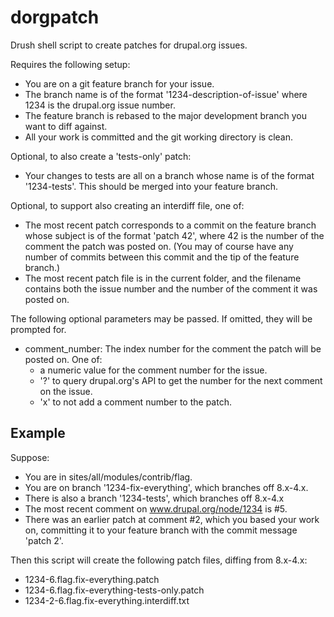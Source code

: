 # dorgpatch
Drush shell script to create patches for drupal.org issues.

Requires the following setup:

 - You are on a git feature branch for your issue.
 - The branch name is of the format '1234-description-of-issue' where 1234
   is the drupal.org issue number.
 - The feature branch is rebased to the major development branch you want to
   diff against.
 - All your work is committed and the git working directory is clean.

Optional, to also create a 'tests-only' patch:
 - Your changes to tests are all on a branch whose name is of the format
   '1234-tests'. This should be merged into your feature branch.

Optional, to support also creating an interdiff file, one of:
 - The most recent patch corresponds to a commit on the feature branch whose
   subject is of the format 'patch 42', where 42 is the number of the comment
   the patch was posted on. (You may of course have any number of commits
   between this commit and the tip of the feature branch.)
 - The most recent patch file is in the current folder, and the filename
   contains both the issue number and the number of the comment it was posted
   on.

The following optional parameters may be passed. If omitted, they will be
prompted for.
 - comment_number: The index number for the comment the patch will be posted
   on. One of:
   - a numeric value for the comment number for the issue.
   - '?' to query drupal.org's API to get the number for the next comment
      on the issue.
   - 'x' to not add a comment number to the patch.

## Example

Suppose:
  - You are in sites/all/modules/contrib/flag.
  - You are on branch '1234-fix-everything', which branches off 8.x-4.x.
  - There is also a branch '1234-tests', which branches off 8.x-4.x
  - The most recent comment on www.drupal.org/node/1234 is #5.
  - There was an earlier patch at comment #2, which you based your work on,
    committing it to your feature branch with the commit message 'patch 2'.

Then this script will create the following patch files, diffing from 8.x-4.x:
  - 1234-6.flag.fix-everything.patch
  - 1234-6.flag.fix-everything-tests-only.patch
  - 1234-2-6.flag.fix-everything.interdiff.txt
